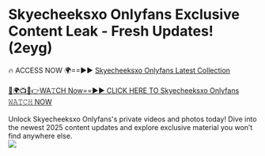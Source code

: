 # Skyecheeksxo Onlyfans Exclusive Content Leak - Fresh Updates! (2eyg)

🔥 ACCESS NOW 🌍==►► <a href="https://tinyurl.com/kvy9nzfs" rel="nofollow">Skyecheeksxo Onlyfans Latest Collection</a>
<br><br>
[🔴🌍📺📱👉WA𝚃CH Now==►► CLICK HERE TO Skyecheeksxo Onlyfans 𝚆𝙰𝚃𝙲𝙷 NOW](https://tinyurl.com/kvy9nzfs)
<br><br>
Unlock Skyecheeksxo Onlyfans's private videos and photos today! Dive into the newest 2025 content updates and explore exclusive material you won’t find anywhere else.
<br>
<a href="https://tinyurl.com/kvy9nzfs" rel="nofollow" data-target="animated-image.originalLink"><img src="https://camo.githubusercontent.com/8a4f000d20f83aca3bf7ec5f350d767afa0574a8a352519fd8cfa583a6f93a33/68747470733a2f2f692e696d6775722e636f6d2f644a486b345a712e676966" data-canonical-src="https://i.imgur.com/dJHk4Zq.gif" style="max-width: 100%; display: inline-block;" data-target="animated-image.originalImage"></a>
<br>
